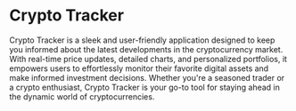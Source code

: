 # Crypto Tracker

Crypto Tracker is a sleek and user-friendly application designed to keep you informed about the latest developments in the cryptocurrency market. With real-time price updates, detailed charts, and personalized portfolios, it empowers users to effortlessly monitor their favorite digital assets and make informed investment decisions. Whether you're a seasoned trader or a crypto enthusiast, Crypto Tracker is your go-to tool for staying ahead in the dynamic world of cryptocurrencies.